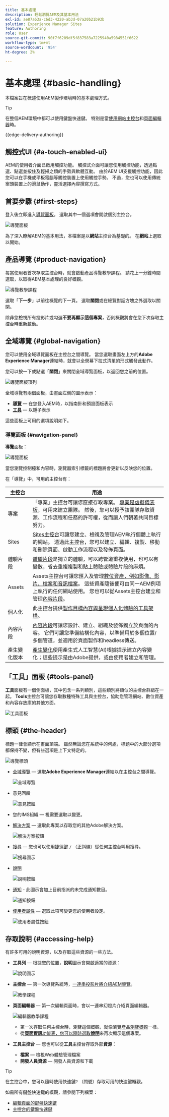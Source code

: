```yaml
---
title: 基本處理
description: 輕鬆瀏覽AEM及其基本用法
exl-id: ae87a63a-c6d3-4220-ab3d-07a20b21b93b
solution: Experience Manager Sites
feature: Authoring
role: User
source-git-commit: 90f7f6209df5f837583a7225940a5984551f6622
workflow-type: tm+mt
source-wordcount: '954'
ht-degree: 2%

---
```



# 基本處理 {#basic-handling}

本檔案旨在概述使用AEM製作環境時的基本處理方式。

>[!TIP]
>
>在整個AEM環境中都可以使用鍵盤快速鍵。 特別是當[使用網站主控台](/help/sites-cloud/authoring/sites-console/keyboard-shortcuts.md)和[頁面編輯器](/help/sites-cloud/authoring/page-editor/keyboard-shortcuts.md)時。

{{edge-delivery-authoring}}

## 觸控式UI {#a-touch-enabled-ui}

AEM的使用者介面已啟用觸控功能。 觸控式介面可讓您使用觸控功能，透過點選、點選並按住及輕掃之類的手勢與軟體互動。 由於AEM UI支援觸控功能，因此您可以在手機或平板電腦等觸控裝置上使用觸控手勢。 不過，您也可以使用傳統案頭裝置上的滑鼠動作，靈活選擇內容撰寫方式。

## 首要步驟 {#first-steps}

登入後立即進入[導覽面板](#navigation-panel)。 選取其中一個選項會開啟個別主控台。

![導覽面板](assets/basic-handling-navigation.png)

為了深入瞭解AEM的基本用法，本檔案是以&#x200B;**網站**&#x200B;主控台為基礎的。 在&#x200B;**網站**&#x200B;上選取以開始。

## 產品導覽 {#product-navigation}

每當使用者首次存取主控台時，就會啟動產品導覽教學課程。 請花上一分鐘時間選取，以取得AEM基本處理的良好概觀。

![導覽教學課程](assets/basic-handling-tutorial.png)

選取「**下一步**」以前往概覽的下一頁。 選取&#x200B;**關閉**&#x200B;或在總覽對話方塊之外選取以關閉。

除非您檢視所有投影片或勾選&#x200B;**不要再顯示這個專案**，否則概觀將會在您下次存取主控台時重新啟動。

## 全域導覽 {#global-navigation}

您可以使用全域導覽面板在主控台之間導覽。 當您選取畫面左上方的&#x200B;**Adobe Experience Manager**&#x200B;連結時，就會以全熒幕下拉式清單的形式觸發此動作。

您可以按一下或點選「**關閉**」來關閉全域導覽面板，以返回您之前的位置。

![導覽面板頂列](assets/basic-handling-navigation-options.png)

全域導覽有兩個面板，由畫面左側的圖示表示：

* **[導覽](#navigation-panel)** — 在您登入AEM時，以指南針和預設面板表示
* **[工具](#tools-panel)** — 以錘子表示

這些面板上可用的選項說明如下。

### 導覽面板 {#navigation-panel}

**導覽**&#x200B;面板：

![導覽面板](assets/basic-handling-navigation.png)

當您瀏覽控制檯和內容時，瀏覽器索引標籤的標題將會更新以反映您的位置。

在「導覽」中，可用的主控台有：

| 主控台 | 用途 |
|---|---|
| 專案 | 「專案」主控台可讓您直接存取專案。 [專案是虛擬儀表板](/help/sites-cloud/authoring/projects/overview.md)，可用來建立團隊。 然後，您可以授予該團隊存取資源、工作流程和任務的許可權，從而讓人們朝著共同目標努力。 |
| Sites | [Sites主控台](/help/sites-cloud/authoring/sites-console/introduction.md)可讓您建立、檢視及管理AEM執行個體上執行的網站。 透過此主控台，您可以建立、編輯、複製、移動和刪除頁面、啟動工作流程以及發佈頁面。 |
| 體驗片段 | [體驗片段](/help/sites-cloud/authoring/fragments/content-fragments.md)是獨立的體驗，可以跨管道重複使用，也可以有變數，省去重複複製和貼上體驗或體驗片段的麻煩。 |
| Assets | Assets主控台可讓您匯入及管理[數位資產，例如影像、影片、檔案和音訊檔案](/help/assets/overview.md)。 這些資產隨後便可由同一AEM例項上執行的任何網站使用。 您也可以從Assets主控台建立和管理[內容片段](/help/assets/content-fragments/content-fragments.md)。 |
| 個人化 | 此主控台提供[製作目標內容與呈現個人化體驗的工具架構](/help/sites-cloud/authoring/personalization/overview.md)。 |
| 內容片段 | [內容片段](/help/sites-cloud/administering/content-fragments/overview.md)可讓您設計、建立、組織及發佈獨立於頁面的內容。 它們可讓您準備結構化內容，以準備用於多個位置/多個管道，並適用於頁面製作和headless傳送。 |
| 產生變化版本 | [產生變化](/help/generative-ai/generate-variations.md)使用產生式人工智慧(AI)根據提示建立內容變化；這些提示是由Adobe提供，或由使用者建立和管理。 |

## 「工具」面板 {#tools-panel}

**工具**&#x200B;面板有一個側面板，其中包含一系列類別，這些類別將類似的主控台群組在一起。 **Tools**&#x200B;主控台可讓您存取數種特殊工具與主控台，協助您管理網站、數位資產和內容存放庫的其他方面。

![工具面板](assets/basic-handling-tools.png)

## 標頭 {#the-header}

標題一律會顯示在畫面頂端。 雖然無論您在系統中的何處，標題中的大部分選項都保持不變，但有些選項是上下文特定的。

![導覽標頭](/help/sites-cloud/authoring/assets/basic-handling-navigation-bar.png)

* [全域導覽](#global-navigation) — 選取&#x200B;**Adobe Experience Manager**&#x200B;連結以在主控台之間導覽。

  ![全域導覽](/help/sites-cloud/authoring/assets/basic-handling-global-navigation.png)

* 意見回饋

  ![意見按鈕](/help/sites-cloud/authoring/assets/basic-handling-feedback.png)

* 您的IMS組織 — 視需要選取以變更。

* [解決方案](https://www.adobe.com/experience-cloud.html) — 選取此專案以存取您的其他Adobe解決方案。

  ![解決方案按鈕](/help/sites-cloud/authoring/assets/basic-handling-solutions.png)

* [搜尋](/help/sites-cloud/authoring/search.md) — 您也可以使用[捷徑鍵](/help/sites-cloud/authoring/sites-console/keyboard-shortcuts.md) `/` （正斜線）從任何主控台叫用搜尋。

  ![搜尋圖示](/help/sites-cloud/authoring/assets/basic-handling-search-icon.png)

* [說明](#accessing-help)

  ![說明按鈕](/help/sites-cloud/authoring/assets/basic-handling-help-icon.png)

* [通知](/help/sites-cloud/authoring/inbox.md) -   此圖示會加上目前指派的未完成通知數目。

  ![通知按鈕](/help/sites-cloud/authoring/assets/basic-handling-notifications.png)

* [使用者屬性](/help/sites-cloud/authoring/account-environment.md) — 選取此項可變更您的使用者設定。

  ![使用者屬性按鈕](/help/sites-cloud/authoring/assets/basic-handling-user-properties.png)

## 存取說明 {#accessing-help}

有許多可用的說明資源，以及存取這些資源的一些方法。

* **工具列** — 根據您的位置，**說明**&#x200B;圖示會開啟適當的資源：

  ![說明圖示](assets/basic-handling-help.png)

* **主控台** — 第一次導覽系統時，[一連串投影片將介紹AEM導覽](#product-navigation)。

  ![教學課程](assets/basic-handling-console-tutorial.png)

* **頁面編輯器** — 第一次編輯頁面時，會以一連串幻燈片介紹頁面編輯器。

  ![編輯器教學課程](assets/basic-handling-editor-tutorial.png)

   * 第一次存取任何主控台時，瀏覽這個概觀，就像瀏覽[產品瀏覽概觀](#product-navigation)一樣。
   * 從&#x200B;[**頁面資訊**&#x200B;功能表，您可以隨時選取&#x200B;**說明**](#accessing-help)&#x200B;來再次顯示這個專案。

* **工具主控台** — 您也可以從&#x200B;**工具**&#x200B;主控台存取外部&#x200B;**資源**：

   * **檔案** — 檢視Web體驗管理檔案
   * **開發人員資源** — 開發人員資源和下載

>[!TIP]
>
>在主控台中，您可以隨時使用快速鍵`?` （問號）存取可用的快速鍵概觀。
>
>如需所有鍵盤快速鍵的概觀，請參閱下列檔案：
>
>* [編輯頁面的鍵盤快速鍵](/help/sites-cloud/authoring/page-editor/keyboard-shortcuts.md)
>* [主控台的鍵盤快速鍵](/help/sites-cloud/authoring/sites-console/keyboard-shortcuts.md)
